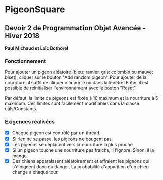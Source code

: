 # PigeonSquare

<h2>Devoir 2 de Programmation Objet Avancée - Hiver 2018</h2>
<b>Paul Michaud et Loïc Bothorel</b>

<h3>Fonctionnement</h3>

Pour ajouter un pigeon aléatoire (bleu: ramier, gris: colombin ou mauve: biset), cliquer sur le bouton "Add random pigeon". Pour ajouter de la nourriture, il suffit de cliquer n'importe où dans la fenêtre. Enfin, il est possible de réinitialiser l'environnement avec le bouton "Reset". 

Par défaut, la limite de pigeons est fixée à 10 maximum et la nourriture à 5 maximum. Ces limites sont facilement modifiables dans la classe utils/Constants.

<h3>Exigences réalisées</h3>

- [x] Chaque pigeon est contrôlé par un thread.
- [x] Si rien ne se passe, les pigeons ne bougent pas.
- [x] Les pigeons se déplacent vers la nourriture la plus proche
- [x] Si un pigeon touche une nourriture pas fraiche, il l'ignore. Sinon, il la mange.
- [x] Des chiens apparaissent aléatoirement et effraient les pigeons qui s'éloignent donc du danger. La probabilité d'apparition d'un chien change à chaque tour.

